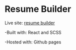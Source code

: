 # Resume Builder

Live site: [resume builder](https://jideotetic.github.io/resume-builder/)

-Built with: React and SCSS

-Hosted with: Github pages
